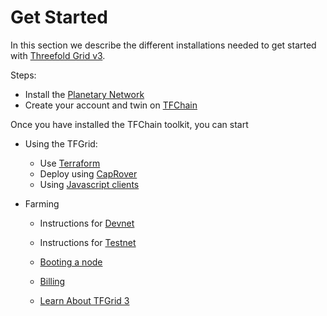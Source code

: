 
# Get Started

In this section we describe the different installations needed to get started with [Threefold Grid v3](https://library.threefold.me/info/tfgrid/#/grid/grid_home.md).

Steps:

- Install the [Planetary Network](grid3_planetary_network)
- Create your account and twin on [TFChain](grid3_tfchain_init)

Once you have installed the TFChain toolkit, you can start 

- Using the TFGrid:  
  - Use [Terraform](grid3_terraform_home)
  - Deploy using [CapRover](terraform_caprover)
  - Using [Javascript clients](grid3_javascript_home) 

- Farming
  - Instructions for [Devnet](create_farm_devnet)
  - Instructions for [Testnet](create_farm_testnet)
  - [Booting a node](booting_node)

  - [Billing](@grid3_billing)
  - [Learn About TFGrid 3](@manual3_tfgrid_home)
  
  